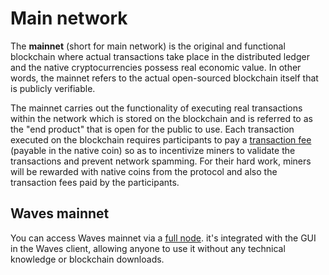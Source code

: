 # Main network

The **mainnet** (short for main network) is the original and functional blockchain where actual transactions take place in the distributed ledger and the native cryptocurrencies possess real economic value. In other words, the mainnet refers to the actual open-sourced blockchain itself that is publicly verifiable.

The mainnet carries out the functionality of executing real transactions within the network which is stored on the blockchain and is referred to as the "end product" that is open for the public to use.  Each transaction executed on the blockchain requires participants to pay a [transaction fee](/blockchain/transaction-fee.md) \(payable in the native coin\) so as to incentivize miners to validate the transactions and prevent network spamming. For their hard work, miners will be rewarded with native coins from the protocol and also the transaction fees paid by the participants.

## Waves mainnet

You can access Waves mainnet via a [full node](https://nodes.wavesnodes.com/api-docs/index.html). it's integrated with the GUI in the Waves client, allowing anyone to use it without any technical knowledge or blockchain downloads.
